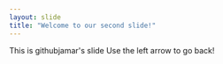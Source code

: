 ```yaml
---
layout: slide
title: "Welcome to our second slide!"
---
```

This is githubjamar's slide
Use the left arrow to go back!
